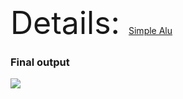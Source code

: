 <span style="font-size: 50px;">Details: </span>
<a href="https://github.com/Abdallah-Hassan1/Simple-ALU/files/12840262/Simple.ALU.pdf">Simple Alu</a>

<h3>Final output</h3>
<img src="https://github.com/Abdallah-Hassan1/Simple-ALU/assets/91224794/bf900ccf-1a31-4aba-8e8d-5b25eabf285d" />
